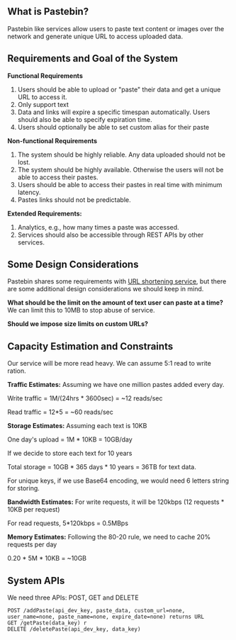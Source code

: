 ## What is Pastebin?

Pastebin like services allow users to paste text content or images over the network and generate unique URL to access uploaded data.



## Requirements and Goal of the System

**Functional Requirements**

1. Users should be able to upload or "paste" their data and get a unique URL to access it.
2. Only support text
3. Data and links will expire a specific timespan automatically. Users should also be able to specify expiration time.
4. Users should optionally be able to set custom alias for their paste



**Non-functional Requirements**

1. The system should be highly reliable. Any data uploaded should not be lost.
2. The system should be highly available. Otherwise the users will not be able to access  their pastes.
3. Users should be able to access their pastes in real time with minimum latency.
4. Pastes links should not be predictable.



**Extended Requirements:**

1. Analytics, e.g., how many times a paste was accessed.
2. Services should also be accessible through REST APIs by other services.



## Some Design Considerations

Pastebin shares some requirements with [URL shortening service](https://abhi-shukla21.github.io/2021/08/09/Designing-a-URL-shortening-service-like-tinyUrl.html), but there are some additional design considerations we should keep in mind.



**What should be the limit on the amount of text user can paste at a time?** We can limit this to 10MB to stop abuse of service.



**Should we impose size limits on custom URLs?** 



## Capacity Estimation and Constraints

Our service will be more read heavy. We can assume 5:1 read to write ration.

**Traffic Estimates:** Assuming we have one million pastes added every day.

Write  traffic = 1M/(24hrs * 3600sec) = ~12 reads/sec

Read traffic = 12*5 = ~60 reads/sec

**Storage Estimates:** Assuming each text is 10KB

One day's upload = 1M * 10KB = 10GB/day

If we decide to store each text for 10 years

Total storage = 10GB * 365 days * 10 years = 36TB for text data.

For unique keys, if we use Base64 encoding, we would need 6 letters string for storing.

**Bandwidth Estimates:** For write requests, it will be 120kbps (12 requests * 10KB per request)

For read requests, 5*120kbps = 0.5MBps

**Memory Estimates:** Following the 80-20 rule, we need to cache 20% requests per day

 0.20 * 5M * 10KB = ~10GB



## System APIs

We need three APIs: POST, GET and DELETE

```
POST /addPaste(api_dev_key, paste_data, custom_url=none, user_name=none, paste_name=none, expire_date=none) returns URL
GET /getPaste(data_key) r
DELETE /deletePaste(api_dev_key, data_key)
```

  

